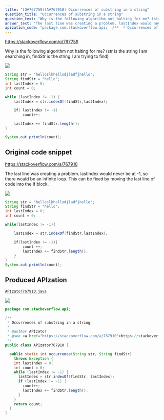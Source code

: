 ```yaml
---
title: "[Q#767759][A#767910] Occurrences of substring in a string"
question_title: "Occurrences of substring in a string"
question_text: "Why is the following algorithm not halting for me? (str is the string I am searching in, findStr is the string I am trying to find)"
answer_text: "The last line was creating a problem. lastIndex would never be at -1, so there would be an infinite loop. This can be fixed by moving the last line of code into the if block."
apization_code: "package com.stackoverflow.api;  /**  * Occurrences of substring in a string  *  * @author APIzator  * @see <a href=\"https://stackoverflow.com/a/767910\">https://stackoverflow.com/a/767910</a>  */ public class APIzator767910 {    public static int occurrence(String str, String findStr)     throws Exception {     int lastIndex = 0;     int count = 0;     while (lastIndex != -1) {       lastIndex = str.indexOf(findStr, lastIndex);       if (lastIndex != -1) {         count++;         lastIndex += findStr.length();       }     }     return count;   } }"
---
```


https://stackoverflow.com/q/767759

Why is the following algorithm not halting for me?
(str is the string I am searching in, findStr is the string I am trying to find)


<div class="code-logo"><img src="/stackoverflow.png" /></div>

```java
String str = "helloslkhellodjladfjhello";
String findStr = "hello";
int lastIndex = 0;
int count = 0;

while (lastIndex != -1) {
    lastIndex = str.indexOf(findStr,lastIndex);

    if( lastIndex != -1)
        count++;

    lastIndex += findStr.length();
}

System.out.println(count);
```


## Original code snippet

https://stackoverflow.com/a/767910

The last line was creating a problem. lastIndex would never be at -1, so there would be an infinite loop. This can be fixed by moving the last line of code into the if block.

<div class="code-logo"><img src="/stackoverflow.png" /></div>

```java
String str = "helloslkhellodjladfjhello";
String findStr = "hello";
int lastIndex = 0;
int count = 0;

while(lastIndex != -1){

    lastIndex = str.indexOf(findStr,lastIndex);

    if(lastIndex != -1){
        count ++;
        lastIndex += findStr.length();
    }
}
System.out.println(count);
```

## Produced APIzation

[`APIzator767910.java`](https://github.com/pasqualesalza/apization-temp/raw/main/data/search/APIzator767910.java)

<div class="code-logo"><img src="/apizator.png" /></div>

```java
package com.stackoverflow.api;

/**
 * Occurrences of substring in a string
 *
 * @author APIzator
 * @see <a href="https://stackoverflow.com/a/767910">https://stackoverflow.com/a/767910</a>
 */
public class APIzator767910 {

  public static int occurrence(String str, String findStr)
    throws Exception {
    int lastIndex = 0;
    int count = 0;
    while (lastIndex != -1) {
      lastIndex = str.indexOf(findStr, lastIndex);
      if (lastIndex != -1) {
        count++;
        lastIndex += findStr.length();
      }
    }
    return count;
  }
}

```